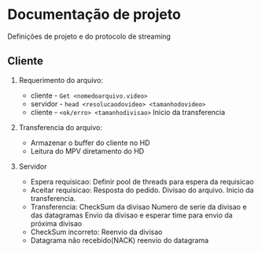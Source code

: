 # Documentação de projeto

Definições de projeto e do protocolo de streaming

## Cliente
1.	Requerimento do arquivo: 
	-	cliente - `Get <nomedoarquivo.video>`
	-	servidor - `head <resolucaodovideo> <tamanhodovideo>`
	-	cliente - `<ok/erro> <tamanhodivisao>`
	Inicio da transferencia

2.	Transferencia do arquivo:
	-	Armazenar o buffer do cliente no HD
	-	Leitura do MPV diretamento do HD
 
3.	Servidor
	-	Espera requisicao:
		Definir pool de threads para espera da requisicao
	-	Aceitar requisicao:
		Resposta do pedido.
		Divisao do arquivo.
		Inicio da transferencia.		
	-	Transferencia:
		CheckSum da divisao
		Numero de serie da divisao e das datagramas
		Envio da divisao e esperar time para envio da próxima divisao
	-	CheckSum incorreto:
		Reenvio da divisao
	-	Datagrama não recebido(NACK)
		reenvio do datagrama
